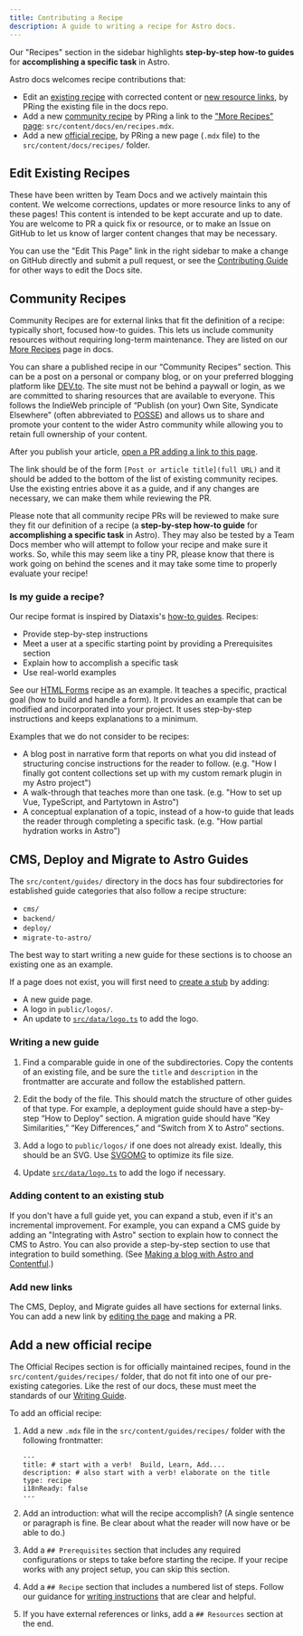 ```yaml
---
title: Contributing a Recipe
description: A guide to writing a recipe for Astro docs.
---
```


Our "Recipes" section in the sidebar highlights **step-by-step how-to guides** for **accomplishing a specific task** in Astro.

Astro docs welcomes recipe contributions that:

- Edit an [existing recipe](#edit-existing-recipes) with corrected content or [new resource links](#add-new-links), by PRing the existing file in the docs repo.
- Add a new [community recipe](#community-recipes) by PRing a link to the ["More Recipes" page](#more-recipes-page): `src/content/docs/en/recipes.mdx`.
- Add a new [official recipe](#add-a-new-official-recipe), by PRing a new page (`.mdx` file) to the `src/content/docs/recipes/` folder.


## Edit Existing Recipes

These have been written by Team Docs and we actively maintain this content. We welcome corrections, updates or more resource links to any of these pages! This content is intended to be kept accurate and up to date. You are welcome to PR a quick fix or resource, or to make an Issue on GitHub to let us know of larger content changes that may be necessary.

You can use the "Edit This Page" link in the right sidebar to make a change on GitHub directly and submit a pull request, or see the [Contributing Guide](https://github.com/withastro/docs/blob/main/CONTRIBUTING.md#making-prs-pull-requests) for other ways to edit the Docs site.

## Community Recipes

Community Recipes are for external links that fit the definition of a recipe: typically short, focused how-to guides. This lets us include community resources without requiring long-term maintenance. They are listed on our [More Recipes](https://docs.astro.build/en/recipes/) page in docs.

You can share a published recipe in our “Community Recipes” section. This can be a post on a personal or company blog, or on your preferred blogging platform like [DEV.to](https://dev.to/). The site must not be behind a paywall or login, as we are committed to sharing resources that are available to everyone. This follows the IndieWeb principle of “Publish (on your) Own Site, Syndicate Elsewhere” (often abbreviated to [POSSE](https://indieweb.org/POSSE)) and allows us to share and promote your content to the wider Astro community while allowing you to retain full ownership of your content.

After you publish your article, [open a PR adding a link to this page](https://github.com/withastro/docs/edit/main/src/content/docs/en/recipes.mdx).

The link should be of the form `[Post or article title](full URL)` and it should be added to the bottom of the list of existing community recipes. Use the existing entries above it as a guide, and if any changes are necessary, we can make them while reviewing the PR.

Please note that all community recipe PRs will be reviewed to make sure they fit our definition of a recipe (a **step-by-step how-to guide** for **accomplishing a specific task** in Astro). They may also be tested by a Team Docs member who will attempt to follow your recipe and make sure it works. So, while this may seem like a tiny PR, please know that there is work going on behind the scenes and it may take some time to properly evaluate your recipe!

### Is my guide a recipe?

Our recipe format is inspired by Diataxis's [how-to guides](https://diataxis.fr/how-to-guides/). Recipes:

- Provide step-by-step instructions
- Meet a user at a specific starting point by providing a Prerequisites section
- Explain how to accomplish a specific task
- Use real-world examples

See our [HTML Forms](https://docs.astro.build/en/recipes/build-forms-api/) recipe as an example. It teaches a specific, practical goal (how to build and handle a form). It provides an example that can be modified and incorporated into your project. It uses step-by-step instructions and keeps explanations to a minimum.

Examples that we do not consider to be recipes:
- A blog post in narrative form that reports on what you did instead of structuring concise instructions for the reader to follow. (e.g. "How I finally got content collections set up with my custom remark plugin in my Astro project")
- A walk-through that teaches more than one task. (e.g. "How to set up Vue, TypeScript, and Partytown in Astro")
- A conceptual explanation of a topic, instead of a how-to guide that leads the reader through completing a specific task. (e.g. "How partial hydration works in Astro")


## CMS, Deploy and Migrate to Astro Guides

The `src/content/guides/` directory in the docs has four subdirectories for established guide categories that also follow a recipe structure:

- `cms/`
- `backend/`
- `deploy/`
- `migrate-to-astro/`

The best way to start writing a new guide for these sections is to choose an existing one as an example.

If a page does not exist, you will first need to [create a stub](/guides/new-third-party-stub/) by adding:
- A new guide page.
- A logo in `public/logos/`.
- An update to [`src/data/logo.ts`](https://github.com/withastro/docs/blob/main/src/data/logos.ts) to add the logo.

### Writing a new guide

1. Find a comparable guide in one of the subdirectories. Copy the contents of an existing file, and be sure the `title` and `description` in the frontmatter are accurate and follow the established pattern.

2. Edit the body of the file. This should match the structure of other guides of that type. For example, a deployment guide should have a step-by-step “How to Deploy” section. A migration guide should have “Key Similarities,” “Key Differences,” and “Switch from X to Astro” sections.

3. Add a logo to `public/logos/` if one does not already exist. Ideally, this should be an SVG. Use [SVGOMG](https://jakearchibald.github.io/svgomg/) to optimize its file size.

4. Update [`src/data/logo.ts`](https://github.com/withastro/docs/blob/main/src/data/logos.ts) to add the logo if necessary.

### Adding content to an existing stub

If you don't have a full guide yet, you can expand a stub, even if it's an incremental improvement. For example, you can expand a CMS guide by adding an "Integrating with Astro" section to explain how to connect the CMS to Astro. You can also provide a step-by-step section to use that integration to build something. (See [Making a blog with Astro and Contentful](https://docs.astro.build/en/guides/cms/contentful/#making-a-blog-with-astro-and-contentful).)

### Add new links

The CMS, Deploy, and Migrate guides all have sections for external links. You can add a new link by [editing the page](/first-time/4-edit-single-page/) and making a PR.

## Add a new official recipe

The Official Recipes section is for officially maintained recipes, found in the `src/content/guides/recipes/` folder, that do not fit into one of our pre-existing categories. Like the rest of our docs, these must meet the standards of our [Writing Guide](/guides/writing-style/).

To add an official recipe:

1. Add a new `.mdx` file in the `src/content/guides/recipes/` folder with the following frontmatter: 

    ```mdx
    ---
    title: # start with a verb!  Build, Learn, Add....
    description: # also start with a verb! elaborate on the title
    type: recipe
    i18nReady: false
    ---
    ```

2. Add an introduction: what will the recipe accomplish? (A single sentence or paragraph is fine. Be clear about what the reader will now have or be able to do.)

3. Add a `## Prerequisites` section that includes any required configurations or steps to take before starting the recipe. If your recipe works with any project setup, you can skip this section.

4. Add a `## Recipe` section that includes a numbered list of steps. Follow our guidance for [writing instructions](/guides/writing-style/#giving-instructions) that are clear and helpful.

5. If you have external references or links, add a ``## Resources`` section at the end.
